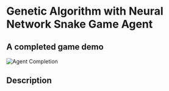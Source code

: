 # Genetic Algorithm with Neural Network Snake Game Agent
## A completed game demo
![Agent Completion](INSERT_LINK_HERE)

## Description

